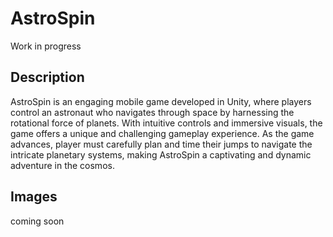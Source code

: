 # AstroSpin
Work in progress

## Description
AstroSpin is an engaging mobile game developed in Unity, where players control an astronaut who navigates through space by harnessing the rotational force of planets. With intuitive controls and immersive visuals, the game offers a unique and challenging gameplay experience. As the game advances, player must carefully plan and time their jumps to navigate the intricate planetary systems, making AstroSpin a captivating and dynamic adventure in the cosmos.

## Images
coming soon

